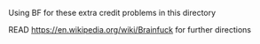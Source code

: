Using BF for these extra credit problems in this directory

READ https://en.wikipedia.org/wiki/Brainfuck for further directions
